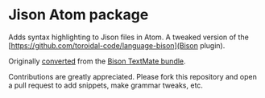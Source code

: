 # Jison Atom package
Adds syntax highlighting to Jison files in Atom. A tweaked version of the [https://github.com/toroidal-code/language-bison](Bison plugin).

Originally [converted](https://atom.io/docs/latest/converting-a-text-mate-bundle) from the [Bison TextMate bundle](https://github.com/textmate/bison.tmbundle).

Contributions are greatly appreciated.
Please fork this repository and open a pull request to add snippets, make grammar tweaks, etc.
